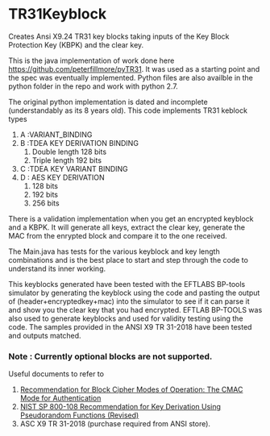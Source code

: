 # TR31Keyblock

Creates Ansi X9.24 TR31 key blocks taking inputs of the Key Block Protection Key (KBPK) and the clear key.

This is the java implementation of work done here https://github.com/peterfillmore/pyTR31. It was used as a starting point and the spec was eventually implemented.
Python files are also availble in the python folder in the repo and work with python 2.7.

The original python implementation is dated and incomplete (understandably as its 8 years old). 
This code implements TR31 keblock types
1.   A :VARIANT_BINDING
1.   B :TDEA KEY DERIVATION BINDING
      1. Double length 128 bits
      2. Triple length 192 bits
1.   C :TDEA KEY VARIANT BINDING
1.   D : AES KEY DERIVATION
      1. 128 bits
      2. 192 bits
      3. 256 bits

There is a validation implementation when you get an encrypted keyblock and a KBPK. It will generate all keys,  extract the clear key, generate the MAC from the enrypted block and compare it to the one received.

The Main.java has tests for the various keyblock and key length combinations and is the best place to start and step through the code to understand its inner working.

This keyblocks generated have been tested with the EFTLABS BP-tools simulator by generating the keyblock using the code and pasting the output of  (header+encryptedkey+mac) into the simulator to see if it can parse it and show you the clear key that you had encrypted.
EFTLAB BP-TOOLS was also used to generate keyblocks and used for validity testing using the code.
The samples provided in the ANSI X9 TR 31-2018 have been tested and outputs matched.

### Note : Currently optional blocks are not supported.


Useful documents to refer to 

1. [Recommendation for Block Cipher Modes of Operation: The CMAC Mode for Authentication](https://nvlpubs.nist.gov/nistpubs/SpecialPublications/NIST.SP.800-38b.pdf)
2. [NIST SP 800-108 Recommendation for Key Derivation Using Pseudorandom Functions (Revised)](https://nvlpubs.nist.gov/nistpubs/Legacy/SP/nistspecialpublication800-108.pdf)
3. ASC X9 TR 31-2018 (purchase required from ANSI store).

